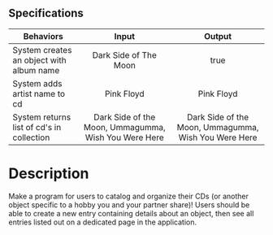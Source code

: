 ## Specifications
|Behaviors|Input|Output|
|-----------|:-------:|:--------:|
|System creates an object with album name|Dark Side of The Moon|true|
|System adds artist name to cd|Pink Floyd|Pink Floyd|
|System returns list of cd's in collection|Dark Side of the Moon, Ummagumma, Wish You Were Here|Dark Side of the Moon, Ummagumma, Wish You Were Here|

# Description
Make a program for users to catalog and organize their CDs (or another object specific to a hobby you and your partner share)! Users should be able to create a new entry containing details about an object, then see all entries listed out on a dedicated page in the application.
